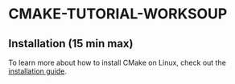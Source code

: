 # CMAKE-TUTORIAL-WORKSOUP
## Installation (15 min max)
To learn more about how to install CMake on Linux, check out the [installation guide](installCMake/InstallCmake.md).
